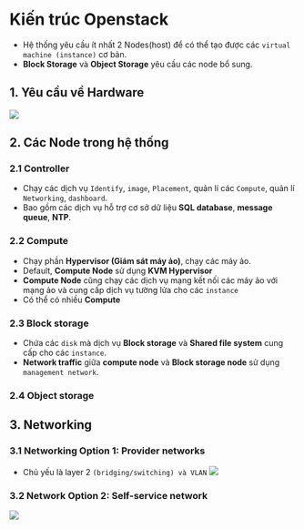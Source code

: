 # Kiến trúc Openstack
- Hệ thống yêu cầu ít nhất 2 Nodes(host) để có thể tạo được các `virtual machine (instance)` cơ bản.
- **Block Storage** và **Object Storage** yêu cầu các node bổ sung.

## 1. Yêu cầu về Hardware
![](https://docs.openstack.org/install-guide/_images/hwreqs.png)

## 2. Các Node trong hệ thống
### 2.1 Controller
- Chạy các dịch vụ `Identify`, `image`, `Placement`, quản lí các `Compute`, quản lí `Networking`, `dashboard`.
- Bao gồm các dịch vụ hỗ trợ cơ sở dữ liệu **SQL database**, **message queue**, **NTP**.

### 2.2 Compute
- Chạy phần **Hypervisor (Giám sát máy ảo)**, chạy các máy ảo.
- Default, **Compute Node** sử dụng **KVM Hypervisor**
- **Compute Node** cũng chạy các dịch vụ mạng kết nối các máy ảo với mạng ảo và cung cấp dịch vụ tường lửa cho các `instance`
- Có thể có nhiều **Compute**

### 2.3 Block storage
- Chứa các `disk` mà dịch vụ **Block storage** và **Shared file system** cung cấp cho các `instance`.
- **Network traffic** giữa **compute node** và **Block storage node** sử dụng `management network`.

### 2.4 Object storage

## 3. Networking
### 3.1 Networking Option 1: Provider networks
- Chủ yếu là layer 2 `(bridging/switching) và VLAN` 
![](https://docs.openstack.org/install-guide/_images/network1-services.png)

### 3.2 Network Option 2: Self-service network
![](https://docs.openstack.org/install-guide/_images/network2-services.png)